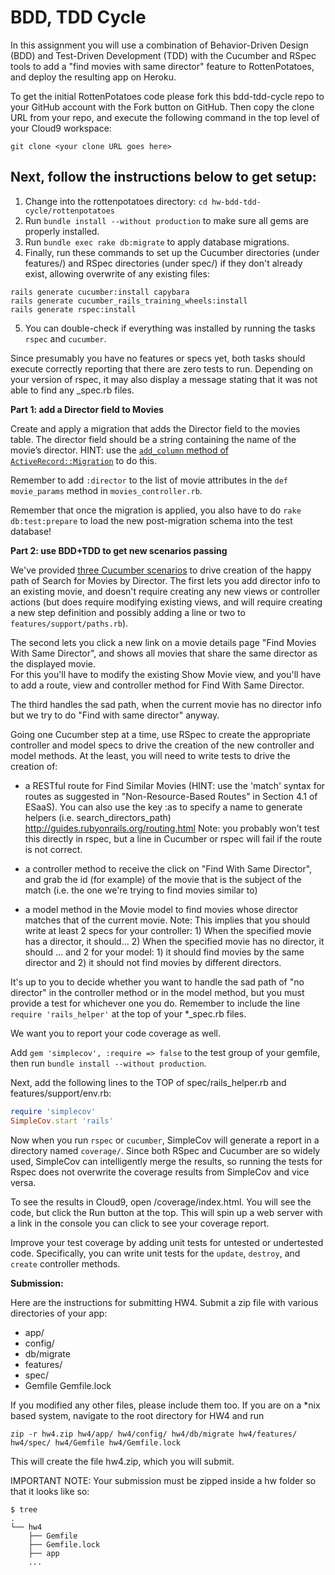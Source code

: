 BDD, TDD Cycle
===

In this assignment you will use a combination of Behavior-Driven Design (BDD) and Test-Driven Development (TDD) with the Cucumber and RSpec tools to add a "find movies with same director" feature to RottenPotatoes, and deploy the resulting app on Heroku.

To get the initial RottenPotatoes code please fork this bdd-tdd-cycle repo to your GitHub account with the Fork button on GitHub. Then copy the clone URL from your repo, and execute the following command in the top level of your Cloud9 workspace:

`git clone <your clone URL goes here>`

Next, follow the instructions below to get setup:
----
1) Change into the rottenpotatoes directory: `cd hw-bdd-tdd-cycle/rottenpotatoes`  
2) Run `bundle install --without production` to make sure all gems are properly installed.    
3) Run `bundle exec rake db:migrate` to apply database migrations.    
4) Finally, run these commands to set up the Cucumber directories (under features/) and RSpec directories (under spec/) if they don't already exist, allowing overwrite of any existing files:

```shell
rails generate cucumber:install capybara
rails generate cucumber_rails_training_wheels:install
rails generate rspec:install
```
5) You can double-check if everything was installed by running the tasks `rspec` and `cucumber`.  

Since presumably you have no features or specs yet, both tasks should execute correctly reporting that there are zero tests to run. Depending on your version of rspec, it may also display a message stating that it was not able to find any _spec.rb files.

**Part 1: add a Director field to Movies**

Create and apply a migration that adds the Director field to the movies table. 
The director field should be a string containing the name of the movie’s director. 
HINT: use the [`add_column` method of `ActiveRecord::Migration`](http://apidock.com/rails/ActiveRecord/ConnectionAdapters/SchemaStatements/add_column) to do this. 

Remember to add `:director` to the list of movie attributes in the `def movie_params` method in `movies_controller.rb`.

Remember that once the migration is applied, you also have to do `rake db:test:prepare` 
to load the new post-migration schema into the test database!

**Part 2: use BDD+TDD to get new scenarios passing**

We've provided [three Cucumber scenarios](http://pastebin.com/L6FYWyV7) to 
drive creation of the happy path of Search for Movies by Director.
The first lets you add director info to an existing movie, 
and doesn't require creating any new views or controller actions 
(but does require modifying existing views, and will require creating a new step definition and possibly adding a line
or two to `features/support/paths.rb`).

The second lets you click a new link on a movie details page "Find Movies With Same Director", 
and shows all movies that share the same director as the displayed movie.  
For this you'll have to modify the existing Show Movie view, and you'll have to add a route, 
view and controller method for Find With Same Director.  

The third handles the sad path, when the current movie has no director info but we try 
to do "Find with same director" anyway.

Going one Cucumber step at a time, use RSpec to create the appropriate
controller and model specs to drive the creation of the new controller
and model methods.  At the least, you will need to write tests to drive
the creation of: 

+ a RESTful route for Find Similar Movies 
(HINT: use the 'match' syntax for routes as suggested in "Non-Resource-Based Routes" 
in Section 4.1 of ESaaS). You can also use the key :as to specify a name to generate helpers (i.e. search_directors_path) http://guides.rubyonrails.org/routing.html Note: you probably won’t test this directly in rspec, but a line in Cucumber or rspec will fail if the route is not correct.

+ a controller method to receive the click
on "Find With Same Director", and grab the id (for example) of the movie
that is the subject of the match (i.e. the one we're trying to find
movies similar to) 

+ a model method in the Movie model to find movies
whose director matches that of the current movie. Note: This implies that you should write at least 2 specs for your controller: 1) When the specified movie has a director, it should...  2) When the specified movie has no director, it should ... and 2 for your model: 1) it should find movies by the same director and 2) it should not find movies by different directors.

It's up to you to
decide whether you want to handle the sad path of "no director" in the
controller method or in the model method, but you must provide a test
for whichever one you do. Remember to include the line 
`require 'rails_helper'` at the top of your *_spec.rb files.

We want you to report your code coverage as well.

Add `gem 'simplecov', :require => false` to the test group of your gemfile, then run `bundle install --without production`.

Next, add the following lines to the TOP of spec/rails_helper.rb and features/support/env.rb:

```ruby
require 'simplecov'
SimpleCov.start 'rails'
```

Now when you run `rspec` or `cucumber`, SimpleCov will generate a report in a directory named
`coverage/`. Since both RSpec and Cucumber are so widely used, SimpleCov
can intelligently merge the results, so running the tests for Rspec does
not overwrite the coverage results from SimpleCov and vice versa.

To see the results in Cloud9, open /coverage/index.html. You will see the code, but click the Run button at the top. This will spin up a web server with a link in the console you can click to see your coverage report.

Improve your test coverage by adding unit tests for untested or undertested code. Specifically, you can write unit tests for the `update`, `destroy`, and `create` controller methods.

**Submission:**

Here are the instructions for submitting HW4. Submit a zip file with various directories of your app:

* app/
* config/
* db/migrate
* features/
* spec/
* Gemfile
Gemfile.lock

If you modified any other files, please include them too. If you are on a *nix based system, navigate to the root directory for HW4 and run

```zip -r hw4.zip hw4/app/ hw4/config/ hw4/db/migrate hw4/features/ hw4/spec/ hw4/Gemfile hw4/Gemfile.lock```

This will create the file hw4.zip, which you will submit.

IMPORTANT NOTE: Your submission must be zipped inside a hw folder so that it looks like so:

```
$ tree
.
└── hw4
    ├── Gemfile
    ├── Gemfile.lock
    ├── app
    ...
```
